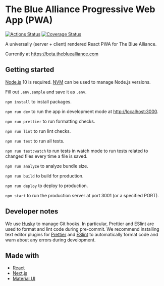 # The Blue Alliance Progressive Web App (PWA)

[![Actions Status](https://wdp9fww0r9.execute-api.us-west-2.amazonaws.com/production/badge/the-blue-alliance/the-blue-alliance-pwa)](https://wdp9fww0r9.execute-api.us-west-2.amazonaws.com/production/results/the-blue-alliance/the-blue-alliance-pwa)
[![Coverage Status](https://img.shields.io/codecov/c/github/the-blue-alliance/the-blue-alliance-pwa/master.svg)](https://codecov.io/gh/the-blue-alliance/the-blue-alliance-pwa/branch/master)

A universally (server + client) rendered React PWA for The Blue Alliance.

Currently at https://beta.thebluealliance.com

## Getting started

[Node.js](https://nodejs.org/en/download/) 10 is required.
[NVM](https://github.com/nvm-sh/nvm) can be used to manage Node.js versions.

Fill out `.env.sample` and save it as `.env`.

`npm install` to install packages.

`npm run dev` to run the app in development mode at [http://localhost:3000](http://localhost:3000).

`npm run prettier` to run formatting checks.

`npm run lint` to run lint checks.

`npm run test` to run all tests.

`npm run test:watch` to run tests in watch mode to run tests related to changed files every time a file is saved.

`npm run analyze` to analyze bundle size.

`npm run build` to build for production.

`npm run deploy` to deploy to production.

`npm start` to run the production server at port 3001 (or a specified PORT).

## Developer notes

We use [Husky](https://github.com/typicode/husky) to manage Git hooks.
In particular, Prettier and ESlint are used to format and lint code during pre-commit.
We recommend installing text editor plugins for [Prettier](https://prettier.io/docs/en/editors.html) and [ESlint](https://eslint.org/docs/user-guide/integrations) to automatically format code and warn about any
errors during development.

## Made with

- [React](https://github.com/facebook/react)
- [Next.js](https://github.com/zeit/next.js)
- [Material UI](https://github.com/mui-org/material-ui)
